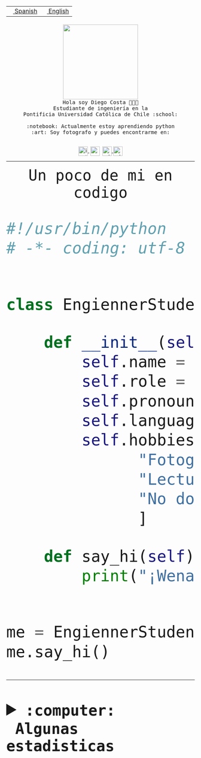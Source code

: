 <table border="0"  align="right">
 <tr><td><a href="README.md"><img src="https://upload.wikimedia.org/wikipedia/commons/thumb/8/89/Bandera_de_Espa%C3%B1a.svg/1200px-Bandera_de_Espa%C3%B1a.svg.png" height="10"> Spanish</a></td>
 <td><a href="README.en.md"><img src="https://upload.wikimedia.org/wikipedia/commons/a/a4/Flag_of_the_United_States.svg" height="10"> English</a></td></tr>
</table><br><br><br>


<p align="center">
  <img src="https://github.com/diegocostares/diegocostares/blob/main/Images/aaa2.gif?raw=true" height="200px" weight="200px">
  <br><samp>
    Hola soy Diego Costa 👨🏻‍💻<br>
    Estudiante de ingeniería en la <br>
    Pontificia Universidad Católica de Chile :school:<br>
  <br>
    :notebook: Actualmente estoy aprendiendo python <br>
    :art: Soy fotografo y puedes encontrarme en: <br>
  <br></samp>
  
</p>

<p align="center">
   <a href="https://instagram.com/diegocosta_no" target="blank">
    <img 
    align="center" src="https://cdn.jsdelivr.net/npm/simple-icons@3.0.1/icons/instagram.svg" alt="instagram" height="25px" width="25px" />
  </a>
  <a style="border: 3px solid; color: white;"href="https://t.me/diegocosta_no" target="blank">
  <img
  align="center" alt="Telegram" width="25px" src="https://icons-for-free.com/iconfiles/png/512/Telegram-1324888767380505522.png" />
</a>
<a href="https://api.whatsapp.com/send?phone=56971897835&text=Hola!" target="blank">
  <img
  align="center" alt="wtsp" width="25px" src="https://img.icons8.com/pastel-glyph/2x/whatsapp--v2.png" />
</a>
<a href="https://www.linkedin.com/in/diego-costa-786249213/" target="blank">
  <img
  align="center" alt="wtsp" width="25px" src="https://img.icons8.com/metro/452/linkedin.png" />
</a>

  </a>
</p>

---


<p align="center"><font size="25"><samp>Un poco de mi en codigo</samp></front></p>


```python
#!/usr/bin/python
# -*- coding: utf-8 -*-


class EngiennerStudent:

    def __init__(self):
        self.name = "Diego Costa"
        self.role = "Estudiante"
        self.pronouns = "he/him"
        self.language_spoken = ["es_CL", "en_US"]
        self.hobbies = [
              "Fotografia",
              "Lectura",
              "No dormir",
              ]

    def say_hi(self):
        print("¡Wena mundo!")


me = EngiennerStudent()
me.say_hi()
```
---
<details>
  <summary><b><samp>:computer: &nbsp;Algunas estadisticas</samp></b></summary>
  <br/></p>

<!--START_SECTION:waka-->
![Code Time](http://img.shields.io/badge/Code%20Time-981%20hrs%2039%20mins-blue)

**Soy nocturno 🦉** 

```text
🌞 Mañana                 19 commits          ░░░░░░░░░░░░░░░░░░░░░░░░░   00.65 % 
🌆 Día                    895 commits         ████████░░░░░░░░░░░░░░░░░   30.48 % 
🌃 Tarde                  1317 commits        ███████████░░░░░░░░░░░░░░   44.86 % 
🌙 Noche                  705 commits         ██████░░░░░░░░░░░░░░░░░░░   24.01 % 
```
📅 **Soy más productivo los Martes** 

```text
Lunes                    445 commits         ████░░░░░░░░░░░░░░░░░░░░░   15.16 % 
Martes                   571 commits         █████░░░░░░░░░░░░░░░░░░░░   19.45 % 
Miércoles                379 commits         ███░░░░░░░░░░░░░░░░░░░░░░   12.91 % 
Jueves                   438 commits         ████░░░░░░░░░░░░░░░░░░░░░   14.92 % 
Viernes                  430 commits         ████░░░░░░░░░░░░░░░░░░░░░   14.65 % 
Sábado                   228 commits         ██░░░░░░░░░░░░░░░░░░░░░░░   07.77 % 
Domingo                  445 commits         ████░░░░░░░░░░░░░░░░░░░░░   15.16 % 
```


📊 **Esta semana me dediqué a** 

```text
🐱‍💻 Proyectos: 
2023-1-S4-Grupo2-Scraper 22 hrs 22 mins      ██████████████░░░░░░░░░░░   57.05 % 
server respaldlo         4 hrs 16 mins       ███░░░░░░░░░░░░░░░░░░░░░░   10.89 % 
Index-capstone           4 hrs 9 mins        ███░░░░░░░░░░░░░░░░░░░░░░   10.62 % 
Tarea2                   3 hrs 40 mins       ██░░░░░░░░░░░░░░░░░░░░░░░   09.35 % 
2023-1-S4-Grupo2-Backend 1 hr 47 mins        █░░░░░░░░░░░░░░░░░░░░░░░░   04.56 % 
```


 Last Updated on 28/05/2023 14:15:40 UTC
<!--END_SECTION:waka-->
  
  

<p align="center"> <img src="https://github-readme-stats.vercel.app/api?username=diegocostares&show_icons=true&theme=ayu-mirage" alt="abhisheknaiidu" /></p>
 
</details>
